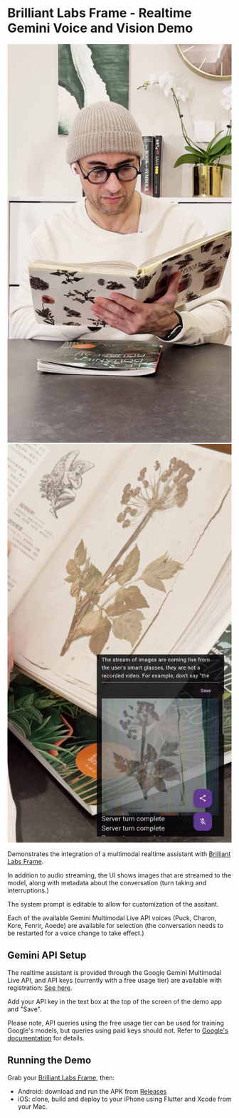 # Brilliant Labs Frame - Realtime Gemini Voice and Vision Demo

![Realtime Usage](docs/image1.png)
![Realtime UI](docs/image2.png)

Demonstrates the integration of a multimodal realtime assistant with [Brilliant Labs Frame](https://brilliant.xyz/).

In addition to audio streaming, the UI shows images that are streamed to the model, along with metadata about the conversation (turn taking and interruptions.)

The system prompt is editable to allow for customization of the assitant.

Each of the available Gemini Multimodal Live API voices (Puck, Charon, Kore, Fenrir, Aoede) are available for selection (the conversation needs to be restarted for a voice change to take effect.)

## Gemini API Setup

The realtime assistant is provided through the Google Gemini Multimodal Live API, and API keys (currently with a free usage tier) are available with registration: [See here](https://ai.google.dev/gemini-api/docs/api-key).

Add your API key in the text box at the top of the screen of the demo app and "Save".

Please note, API queries using the free usage tier can be used for training Google's models, but queries using paid keys should not. Refer to [Google's documentation](https://ai.google.dev/gemini-api/docs/multimodal-live) for details.

## Running the Demo

Grab your [Brilliant Labs Frame](https://brilliant.xyz/), then:
* Android: download and run the APK from [Releases](https://github.com/brilliantlabsAR/frame_realtime_gemini_voicevision/releases)
* iOS: clone, build and deploy to your iPhone using Flutter and Xcode from your Mac.
